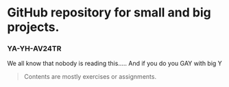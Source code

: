 
# GitHub repository for small and big projects.
### YA-YH-AV24TR

We all know that nobody is reading this..... And if you do you GAY with big Y

> Contents are mostly exercises or assignments.
